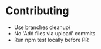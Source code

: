 # Contributing
- Use branches cleanup/<scope>
- No 'Add files via upload' commits
- Run npm test locally before PR
